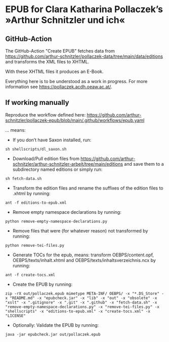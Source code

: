 # EPUB for Clara Katharina Pollaczek’s »Arthur Schnitzler und ich«

## GitHub-Action

The GitHub-Action "Create EPUB" fetches data from https://github.com/arthur-schnitzler/pollaczek-data/tree/main/data/editions and transforms the XML files to XHTML.

With these XHTML files it produces an E-Book. 

Everything here is to be understood as a work in progress. For more information see https://pollaczek.acdh.oeaw.ac.at/.

## If working manually
Reproduce the workflow defined here: https://github.com/arthur-schnitzler/pollaczek-epub/blob/main/.github/workflows/epub.yaml

… means:

- If you don’t have Saxon installed, run:
```
sh shellscripts/dl_saxon.sh
```
- Download/Pull edition files from https://github.com/arthur-schnitzler/arthur-schnitzler-arbeit/tree/main/editions and save them to a subdirectory named editions or simply run:
```
sh fetch-data.sh
```
- Transform the edition files and rename the suffixes of the edition files to .xhtml by running:
```
ant -f editions-to-epub.xml
```
- Remove empty namespace declarations by running:
```
python remove-empty-namespace-declarations.py
```
- Remove files that were (for whatever reason) not transformed by running:
```
python remove-tei-files.py
```
- Generate TOCs for the epub, means: transform OEBPS/content.opf, OEBPS/texts/inhalt.xhtml and OEBPS/texts/inhaltsverzeichnis.ncx by running:
```
ant -f create-tocs.xml
```
- Create the EPUB by running:
```
zip -rX out/pollaczek.epub mimetype META-INF/ OEBPS/ -x "*.DS_Store" -x "README.md" -x "epubcheck.jar" -x "lib" -x "out" -x "obsolete" -x "xslt" -x ".gitignore" -x ".git" -x ".github" -x "fetch-data.sh" -x "remove-empty-namespace-declarations.py" -x "remove-tei-files.py" -x "shellscripts" -x "editions-to-epub.xml" -x "create-tocs.xml" -x "LICENSE"
```
- Optionally: Validate the EPUB by running:
```
java -jar epubcheck.jar out/pollaczek.epub
```
